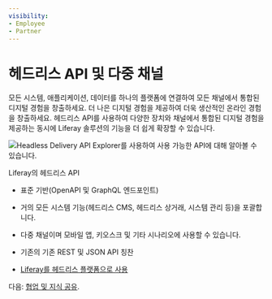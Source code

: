 ```yaml
---
visibility:
- Employee
- Partner
---
```

# 헤드리스 API 및 다중 채널

모든 시스템, 애플리케이션, 데이터를 하나의 플랫폼에 연결하여 모든 채널에서 통합된 디지털 경험을 창출하세요. 더 나은 디지털 경험을 제공하여 더욱 생산적인 온라인 경험을 창출하세요. 헤드리스 API를 사용하여 다양한 장치와 채널에서 통합된 디지털 경험을 제공하는 동시에 Liferay 솔루션의 기능을 더 쉽게 확장할 수 있습니다.

![Headless Delivery API Explorer를 사용하여 사용 가능한 API에 대해 알아볼 수 있습니다.](./headless-apis-and-multichannel/images/01.png)

Liferay의 헤드리스 API

* 표준 기반(OpenAPI 및 GraphQL 엔드포인트)
* 거의 모든 시스템 기능(헤드리스 CMS, 헤드리스 상거래, 시스템 관리 등)을 포괄합니다.
* 다중 채널이며 모바일 앱, 키오스크 및 기타 시나리오에 사용할 수 있습니다.
* 기존의 기존 REST 및 JSON API 칭찬

* [Liferay를 헤드리스 플랫폼으로 사용](https://learn.liferay.com/w/dxp/headless-delivery/using-liferay-as-a-headless-platform)

다음: [협업 및 지식 공유](./collaboration-and-knowledge-sharing.md).

